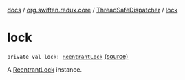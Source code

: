 [docs](../../index.md) / [org.swiften.redux.core](../index.md) / [ThreadSafeDispatcher](index.md) / [lock](./lock.md)

# lock

`private val lock: `[`ReentrantLock`](http://docs.oracle.com/javase/6/docs/api/java/util/concurrent/locks/ReentrantLock.html) [(source)](https://github.com/protoman92/KotlinRedux/tree/master/common/common-core/src/main/kotlin/org/swiften/redux/core/ThreadSafeDispatcher.kt#L19)

A [ReentrantLock](http://docs.oracle.com/javase/6/docs/api/java/util/concurrent/locks/ReentrantLock.html) instance.

